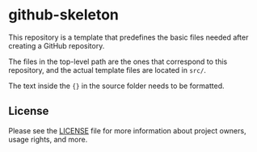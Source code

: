 # github-skeleton

This repository is a template that predefines the basic files needed after creating a GitHub repository.

The files in the top-level path are the ones that correspond to this repository, and the actual template files are located in `src/`.

The text inside the `{}` in the source folder needs to be formatted.

## License

Please see the [LICENSE](LICENSE) file for more information about project owners, usage rights, and more.
